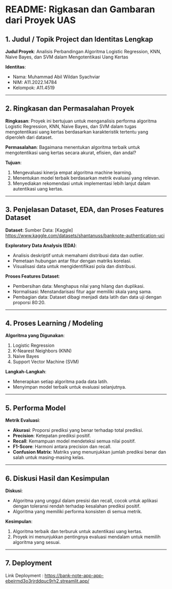 # README: Rigkasan dan Gambaran dari Proyek UAS

## 1. Judul / Topik Project dan Identitas Lengkap

**Judul Proyek**: Analisis Perbandingan Algoritma Logistic Regression, KNN, Naive Bayes, dan SVM dalam Mengotentikasi Uang Kertas

**Identitas**:
- Nama: Muhammad Abil Wildan Syachviar
- NIM: A11.2022.14784
- Kelompok: A11.4519

---

## 2. Ringkasan dan Permasalahan Proyek

**Ringkasan**:
Proyek ini bertujuan untuk menganalisis performa algoritma Logistic Regression, KNN, Naive Bayes, dan SVM dalam tugas mengotentikasi uang kertas berdasarkan karakteristik tertentu yang diperoleh dari dataset.

**Permasalahan**:
Bagaimana menentukan algoritma terbaik untuk mengotentikasi uang kertas secara akurat, efisien, dan andal?

**Tujuan**:
1. Mengevaluasi kinerja empat algoritma machine learning.
2. Menentukan model terbaik berdasarkan metrik evaluasi yang relevan.
3. Menyediakan rekomendasi untuk implementasi lebih lanjut dalam autentikasi uang kertas.

---

## 3. Penjelasan Dataset, EDA, dan Proses Features Dataset

**Dataset**:
Sumber Data: [Kaggle] https://www.kaggle.com/datasets/shantanuss/banknote-authentication-uci

**Exploratory Data Analysis (EDA)**:
- Analisis deskriptif untuk memahami distribusi data dan outlier.
- Pemetaan hubungan antar fitur dengan matriks korelasi.
- Visualisasi data untuk mengidentifikasi pola dan distribusi.

**Proses Features Dataset**:
- Pembersihan data: Menghapus nilai yang hilang dan duplikasi.
- Normalisasi: Menstandarisasi fitur agar memiliki skala yang sama.
- Pembagian data: Dataset dibagi menjadi data latih dan data uji dengan proporsi 80:20.

---

## 4. Proses Learning / Modeling

**Algoritma yang Digunakan**:
1. Logistic Regression
2. K-Nearest Neighbors (KNN)
3. Naive Bayes
4. Support Vector Machine (SVM)

**Langkah-Langkah**:
- Menerapkan setiap algoritma pada data latih.
- Menyimpan model terbaik untuk evaluasi selanjutnya.

---

## 5. Performa Model

**Metrik Evaluasi**:
- **Akurasi**: Proporsi prediksi yang benar terhadap total prediksi.
- **Precision**: Ketepatan prediksi positif.
- **Recall**: Kemampuan model mendeteksi semua nilai positif.
- **F1-Score**: Harmoni antara precision dan recall.
- **Confusion Matrix**: Matriks yang menunjukkan jumlah prediksi benar dan salah untuk masing-masing kelas.

---

## 6. Diskusi Hasil dan Kesimpulan

**Diskusi**:
- Algoritma yang unggul dalam presisi dan recall, cocok untuk aplikasi dengan toleransi rendah terhadap kesalahan prediksi positif.
- Algoritma yang memiliki performa konsisten di semua metrik.

**Kesimpulan**:
1. Algoritma terbaik dan terburuk untuk autentikasi uang kertas.
2. Proyek ini menunjukkan pentingnya evaluasi mendalam untuk memilih algoritma yang sesuai.

---

## 7. Deployment
Link Deployment : https://bank-note-app-app-ebeirmd3o3rjrddquc9rh2.streamlit.app/ 
